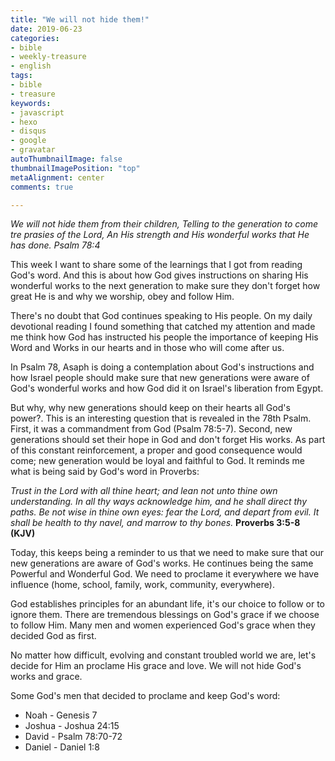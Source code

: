 ```yaml
---
title: "We will not hide them!"
date: 2019-06-23
categories:
- bible
- weekly-treasure
- english
tags:
- bible
- treasure
keywords:
- javascript
- hexo
- disqus
- google
- gravatar
autoThumbnailImage: false
thumbnailImagePosition: "top"
metaAlignment: center
comments: true

---
```

_We will not hide them from their children, Telling to the generation to come tre prasies of the Lord,
An His strength and His wonderful works that He has done. Psalm 78:4_
<!--more-->

This week I want to share some of the learnings that I got from reading God's word. And this is
about how God gives instructions on sharing His wonderful works to the next generation to make
sure they don't forget how great He is and why we worship, obey and follow Him.

There's no doubt that God continues speaking to His people. On my daily devotional reading I found
something that catched my attention and made me think how God has instructed his people the importance
of keeping His Word and Works in our hearts and in those who will come after us.

In Psalm 78, Asaph is doing a contemplation about God's instructions and how Israel people
should make sure that new generations were aware of God's wonderful works and how God did it
on Israel's liberation from Egypt.

But why, why new generations should keep on their hearts all God's power?. This is an interesting
question that is revealed in the 78th Psalm. First, it was a commandment from God (Psalm 78:5-7).
Second, new generations should set their hope in God and don't forget His works. As part of this
constant reinforcement, a proper and good consequence would come; new generation would be loyal
and faithful to God. It reminds me what is being said by God's word in Proverbs:

_Trust in the Lord with all thine heart; and lean not unto thine own understanding.
In all thy ways acknowledge him, and he shall direct thy paths.
Be not wise in thine own eyes: fear the Lord, and depart from evil.
It shall be health to thy navel, and marrow to thy bones._
**Proverbs 3:5-8 (KJV)**

Today, this keeps being a reminder to us that we need to make sure that our new generations
are aware of God's works. He continues being the same Powerful and Wonderful God. We need
to proclame it everywhere we have influence (home, school, family, work, community, everywhere).

God establishes principles for an abundant life, it's our choice to follow or to ignore them.
There are tremendous blessings on God's grace if we choose to follow Him. Many men and women
experienced God's grace when they decided God as first.

No matter how difficult, evolving and constant troubled world we are,
let's decide for Him an proclame His grace and love. We will not hide God's works and grace.

Some God's men that decided to proclame and keep God's word:

- Noah - Genesis 7
- Joshua - Joshua 24:15
- David - Psalm 78:70-72
- Daniel - Daniel 1:8
